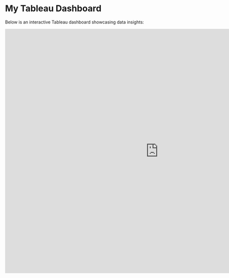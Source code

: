 

# My Tableau Dashboard

Below is an interactive Tableau dashboard showcasing data insights:

<iframe src="https://us-east-1.online.tableau.com/t/sh6373-975a7e47c3/views/ExecutiveOverview_17368862138750/Dashboard1?:embed=true&:toolbar=yes&:tabs=no"
        width="1000" 
        height="800" 
        frameborder="0">
</iframe>
